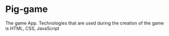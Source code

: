# Pig-game
The game App. Technologies that are used during the creation of the game is HTML, CSS, JavaScript
